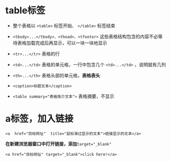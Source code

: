 # table标签

- 整个表格以 `<table>` 标签开始、 `</table>` 标签结束

- `<tbody>...</tbody>、<thead>、<tfooter>` 这些表格结构包含的内容不必等待表格加载完成后再显示，可以一块一块地显示
- `<tr>...</tr>` 表格的行
-  `<td>...</td>` 表格的单元格，一行中包含几个 `<td>...</td>` ，说明就有几列
- `<th>...</th>` 表格头部的单元格，**表格表头**
- `<caption>标题文本</caption>`
- `<table summary="表格简介文本">` 表格摘要，不显示

# a标签，加入链接

`<a  href="目标网址"  title="鼠标滑过显示的文本">链接显示的文本</a>` 

**在新建浏览器窗口中打开链接，添加**`target="_blank"`

`<a href="目标网址" target="_blank">click here!</a>`

